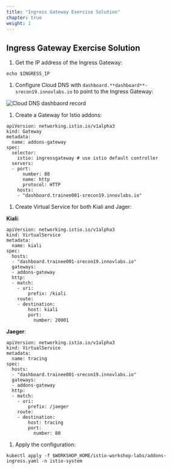 ```yaml
---
title: "Ingress Gateway Exercise Solution"
chapter: true
weight: 1
---
```


## Ingress Gateway Exercise Solution

1. Get the IP address of the Ingress Gateway:

```
echo $INGRESS_IP
```

1. Configure Cloud DNS with `dashboard.**dashboard**-srecon19.innovlabs.io` to point to the Ingress Gateway:


![Cloud DNS dashbaord record](/images/gcloud-dns-record-dashboard.png?width=40pc)


1. Create a Gateway for Istio addons:

```
apiVersion: networking.istio.io/v1alpha3
kind: Gateway
metadata:
  name: addons-gateway
spec:
  selector:
    istio: ingressgateway # use istio default controller
  servers:
  - port:
      number: 80
      name: http
      protocol: HTTP
    hosts:
    - "dashboard.trainee001-srecon19.innovlabs.io"
```

1. Create Virtual Service for both Kiali and Jager:

**Kiali**:

```
apiVersion: networking.istio.io/v1alpha3
kind: VirtualService
metadata:
  name: kiali
spec:
  hosts:
  - "dashboard.trainee001-srecon19.innovlabs.io"
  gateways:
  - addons-gateway
  http:
  - match:
    - uri:
        prefix: /kiali
    route:
    - destination:
        host: kiali
        port:
          number: 20001
```

**Jaeger**:

```
apiVersion: networking.istio.io/v1alpha3
kind: VirtualService
metadata:
  name: tracing
spec:
  hosts:
  - "dashboard.trainee001-srecon19.innovlabs.io"
  gateways:
  - addons-gateway
  http:
  - match:
    - uri:
        prefix: /jaeger
    route:
    - destination:
        host: tracing
        port:
          number: 80
```



1. Apply the configuration:

```
kubectl apply -f $WORKSHOP_HOME/istio-workshop-labs/addons-ingress.yaml -n istio-system

```
